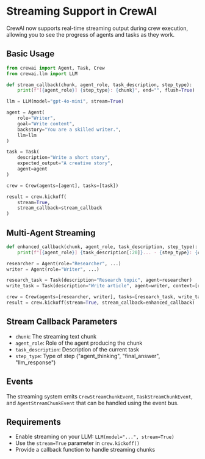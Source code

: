 # Streaming Support in CrewAI

CrewAI now supports real-time streaming output during crew execution, allowing you to see the progress of agents and tasks as they work.

## Basic Usage

```python
from crewai import Agent, Task, Crew
from crewai.llm import LLM

def stream_callback(chunk, agent_role, task_description, step_type):
    print(f"[{agent_role}] {step_type}: {chunk}", end="", flush=True)

llm = LLM(model="gpt-4o-mini", stream=True)

agent = Agent(
    role="Writer",
    goal="Write content",
    backstory="You are a skilled writer.",
    llm=llm
)

task = Task(
    description="Write a short story",
    expected_output="A creative story",
    agent=agent
)

crew = Crew(agents=[agent], tasks=[task])

result = crew.kickoff(
    stream=True,
    stream_callback=stream_callback
)
```

## Multi-Agent Streaming

```python
def enhanced_callback(chunk, agent_role, task_description, step_type):
    print(f"[{agent_role}] {task_description[:20]}... - {step_type}: {chunk}")

researcher = Agent(role="Researcher", ...)
writer = Agent(role="Writer", ...)

research_task = Task(description="Research topic", agent=researcher)
write_task = Task(description="Write article", agent=writer, context=[research_task])

crew = Crew(agents=[researcher, writer], tasks=[research_task, write_task])
result = crew.kickoff(stream=True, stream_callback=enhanced_callback)
```

## Stream Callback Parameters

- `chunk`: The streaming text chunk
- `agent_role`: Role of the agent producing the chunk  
- `task_description`: Description of the current task
- `step_type`: Type of step ("agent_thinking", "final_answer", "llm_response")

## Events

The streaming system emits `CrewStreamChunkEvent`, `TaskStreamChunkEvent`, and `AgentStreamChunkEvent` that can be handled using the event bus.

## Requirements

- Enable streaming on your LLM: `LLM(model="...", stream=True)`
- Use the `stream=True` parameter in `crew.kickoff()`
- Provide a callback function to handle streaming chunks
